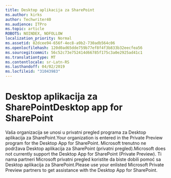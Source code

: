 ```yaml
---
title: Desktop aplikacija za SharePoint
ms.author: kirks
author: Techwriter40
ms.audience: ITPro
ms.topic: article
ROBOTS: NOINDEX, NOFOLLOW
localization_priority: Normal
ms.assetid: 82dcee94-656f-4ec8-a9b2-730adb564c06
ms.openlocfilehash: 120d0ad65dde759b77ef8f4f3b833b32eecfea56
ms.sourcegitcommit: 56c52c73e752414d66785f175c3a0e2925ad41c1
ms.translationtype: MT
ms.contentlocale: sr-Latn-RS
ms.lasthandoff: 04/02/2019
ms.locfileid: "31043983"
---
```

# <a name="desktop-app-for-sharepoint"></a><span data-ttu-id="b5f0a-102">Desktop aplikacija za SharePoint</span><span class="sxs-lookup"><span data-stu-id="b5f0a-102">Desktop app for SharePoint</span></span>

<span data-ttu-id="b5f0a-103">Vaša organizacija se unosi u privatni pregled programa za Desktop aplikacija za SharePoint.</span><span class="sxs-lookup"><span data-stu-id="b5f0a-103">Your organization is entered in the Private Preview program for the Desktop App for SharePoint.</span></span> <span data-ttu-id="b5f0a-104">Microsoft trenutno ne podržava Desktop aplikacija za SharePoint (privatni pregled).</span><span class="sxs-lookup"><span data-stu-id="b5f0a-104">Microsoft does not currently support the Desktop App for SharePoint (Private Preview).</span></span> <span data-ttu-id="b5f0a-105">Ti nama partneri Microsoft privatni pregled koristite da biste dobili pomoć sa Desktop aplikacija za SharePoint.</span><span class="sxs-lookup"><span data-stu-id="b5f0a-105">Please use your enlisted Microsoft Private Preview partners to get assistance with the Desktop App for SharePoint.</span></span>
